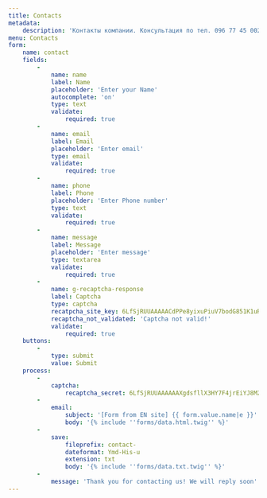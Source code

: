 ```yaml
---
title: Contacts
metadata:
    description: 'Контакты компании. Консультация по тел. 096 77 45 002'
menu: Contacts
form:
    name: contact
    fields:
        -
            name: name
            label: Name
            placeholder: 'Enter your Name'
            autocomplete: 'on'
            type: text
            validate:
                required: true
        -
            name: email
            label: Email
            placeholder: 'Enter email'
            type: email
            validate:
                required: true
        -
            name: phone
            label: Phone
            placeholder: 'Enter Phone number'
            type: text
            validate:
                required: true
        -
            name: message
            label: Message
            placeholder: 'Enter message'
            type: textarea
            validate:
                required: true
        -
            name: g-recaptcha-response
            label: Captcha
            type: captcha
            recatpcha_site_key: 6LfSjRUUAAAAACdPPe8yixuPiuV7bodG851K1uRi
            recaptcha_not_validated: 'Captcha not valid!'
            validate:
                required: true
    buttons:
        -
            type: submit
            value: Submit
    process:
        -
            captcha:
                recaptcha_secret: 6LfSjRUUAAAAAAXgdsfllX3HY7F4jrEiYJ8M2h4D
        -
            email:
                subject: '[Form from EN site] {{ form.value.name|e }}'
                body: '{% include ''forms/data.html.twig'' %}'
        -
            save:
                fileprefix: contact-
                dateformat: Ymd-His-u
                extension: txt
                body: '{% include ''forms/data.txt.twig'' %}'
        -
            message: 'Thank you for contacting us! We will reply soon'
---
```


